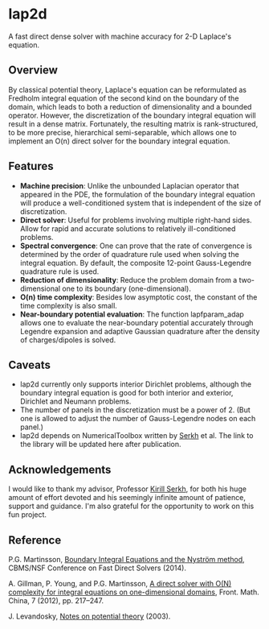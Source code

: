 # lap2d
A fast direct dense solver with machine accuracy for 2-D Laplace's equation.

## Overview
By classical potential theory, Laplace's equation can be reformulated as Fredholm integral equation of the second kind on the boundary of the domain, which leads to both a reduction of dimensionality and a bounded operator. However, the discretization of the boundary integral equation will result in a dense matrix. Fortunately, the resulting matrix is rank-structured, to be more precise, hierarchical semi-separable, which allows one to implement an O(n) direct solver for the boundary integral equation.

## Features
* **Machine precision**: Unlike the unbounded Laplacian operator that appeared in the PDE, the formulation of the boundary integral equation will produce a well-conditioned system that is independent of the size of discretization.
* **Direct solver**: Useful for problems involving multiple right-hand sides. Allow for rapid and accurate solutions to relatively ill-conditioned problems.
* **Spectral convergence**: One can prove that the rate of convergence is determined by the order of quadrature rule used when solving the integral equation. By default, the composite 12-point Gauss-Legendre quadrature rule is used.
* **Reduction of dimensionality**: Reduce the problem domain from a two-dimensional one to its boundary (one-dimensional).
* **O(n) time complexity**: Besides low asymptotic cost, the constant of the time complexity is also small.
* **Near-boundary potential evaluation**: The function lapfparam_adap allows one to evaluate the near-boundary potential accurately through Legendre expansion and adaptive Gaussian quadrature after the density of charges/dipoles is solved.

## Caveats
* lap2d currently only supports interior Dirichlet problems, although the boundary integral equation is good for both interior and exterior, Dirichlet and Neumann problems.
* The number of panels in the discretization must be a power of 2. (But one is allowed to adjust the number of Gauss-Legendre nodes on each panel.)
* lap2d depends on NumericalToolbox written by [Serkh](http://www.math.toronto.edu/~kserkh/) et al. The link to the library will be updated here after publication.

## Acknowledgements
I would like to thank my advisor, Professor [Kirill Serkh](http://www.math.toronto.edu/~kserkh/), for both his huge amount of effort devoted and his seemingly infinite amount of patience, support and guidance. I'm also grateful for the opportunity to work on this fun project.

## Reference
P.G. Martinsson, [Boundary Integral Equations and the Nyström method](https://amath.colorado.edu/faculty/martinss/2014_CBMS/Lectures/lecture08.pdf), CBMS/NSF Conference on Fast Direct Solvers (2014).

A. Gillman, P. Young, and P.G. Martinsson, [A direct solver with O(N) complexity for integral equations on one-dimensional domains](https://arxiv.org/pdf/1105.5372.pdf), Front. Math. China, 7 (2012), pp. 217–247.

J. Levandosky, [Notes on potential theory](https://web.stanford.edu/class/math220b/handouts/potential.pdf) (2003).

